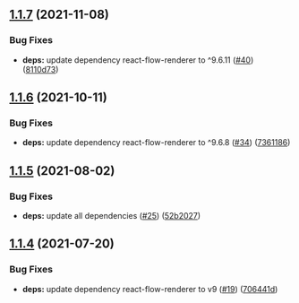 ## [1.1.7](https://github.com/SocialGouv/react-k8s-viewer/compare/v1.1.6...v1.1.7) (2021-11-08)


### Bug Fixes

* **deps:** update dependency react-flow-renderer to ^9.6.11 ([#40](https://github.com/SocialGouv/react-k8s-viewer/issues/40)) ([8110d73](https://github.com/SocialGouv/react-k8s-viewer/commit/8110d732f741075ecb14e2443ee656cbc4f09bf0))

## [1.1.6](https://github.com/SocialGouv/react-k8s-viewer/compare/v1.1.5...v1.1.6) (2021-10-11)


### Bug Fixes

* **deps:** update dependency react-flow-renderer to ^9.6.8 ([#34](https://github.com/SocialGouv/react-k8s-viewer/issues/34)) ([7361186](https://github.com/SocialGouv/react-k8s-viewer/commit/7361186f985c44f00de8cf1e9a0f71c2e6a1cb99))

## [1.1.5](https://github.com/SocialGouv/react-k8s-viewer/compare/v1.1.4...v1.1.5) (2021-08-02)


### Bug Fixes

* **deps:** update all dependencies ([#25](https://github.com/SocialGouv/react-k8s-viewer/issues/25)) ([52b2027](https://github.com/SocialGouv/react-k8s-viewer/commit/52b2027da2757cf8e0aeac614d56d8f3a190e171))

## [1.1.4](https://github.com/SocialGouv/react-k8s-viewer/compare/v1.1.3...v1.1.4) (2021-07-20)


### Bug Fixes

* **deps:** update dependency react-flow-renderer to v9 ([#19](https://github.com/SocialGouv/react-k8s-viewer/issues/19)) ([706441d](https://github.com/SocialGouv/react-k8s-viewer/commit/706441d4c1901eafc2c79f950a3b76542477c87a))
